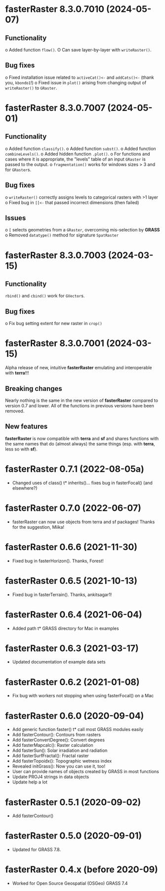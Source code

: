 # fasterRaster 8.3.0.7010 (2024-05-07)

## Functionality
o Added function `flow()`.
O Can save layer-by-layer with `writeRaster()`.

## Bug fixes
o Fixed installation issue related to `activeCat()<-` and `addCats()<-` (thank you, `kbondo1`!)
o Fixed issue in `plot()` arising from changing output of `writeRaster()` to `GRaster`.

# fasterRaster 8.3.0.7007 (2024-05-01)

## Functionality
o Added function `classify()`.
o Added function `subst()`.
o Added function `combineLevels()`.
o Added hidden function `.plot()`.
o For functions and cases where it is appropriate, the "levels" table of an input `GRaster` is passed to the output.
o `fragmentation()` works for windows sizes > 3 and for `GRaster`s.

## Bug fixes
o `writeRaster()` correctly assigns levels to categorical rasters with >1 layer
o Fixed bug in `[[<-` that passed incorrect dimensions (then failed)

## Issues
o `[` selects geometries from a `GRaster`, overcoming mis-selection by **GRASS**
o Removed `datatype()` method for signature `SpatRaster`

# fasterRaster 8.3.0.7003 (2024-03-15)

## Functionality
`rbind()` and `cbind()` work for `GVector`s.

## Bug fixes
o Fix bug setting extent for new raster in `crop()`

# fasterRaster 8.3.0.7001 (2024-03-15)
Alpha release of new, intuitive **fasterRaster** emulating and interoperable with **terra**!!!

## Breaking changes
Nearly nothing is the same in the new version of **fasterRaster** compared to version 0.7 and lower. All of the functions in previous versions have been removed.

## New features
**fasterRaster** is now compatible with **terra** and **sf** and shares functions with the same names that do (almost always) the same things (esp. with **terra**, less so with **sf**).

# fasterRaster 0.7.1 (2022-08-05a)
* Changed uses of class() t* inherits()... fixes bug in fasterFocal() (and elsewhere?)

# fasterRaster 0.7.0 (2022-06-07)
* fasterRaster can now use objects from terra and sf packages! Thanks for the suggestion, Miika!

# fasterRaster 0.6.6 (2021-11-30)
* Fixed bug in fasterHorizon(). Thanks, Forest!

# fasterRaster 0.6.5 (2021-10-13)
* Fixed bug in fasterTerrain(). Thanks, ankitsagar1!

# fasterRaster 0.6.4 (2021-06-04)
* Added path t* GRASS directory for Mac in examples

# fasterRaster 0.6.3 (2021-03-17)
* Updated documentation of example data sets

# fasterRaster 0.6.2 (2021-01-08)
* Fix bug with workers not stopping when using fasterFocal() on a Mac

# fasterRaster 0.6.0 (2020-09-04)
* Add generic function faster() t* call most GRASS modules easily
* Add fasterContour(): Contours from rasters
* Add fasterConvertDegree(): Convert degrees
* Add fasterMapcalc(): Raster calculation
* Add fasterSun(): Solar irradiation and radiation
* Add fasterSurfFractal(): Fractal raster
* Add fasterTopoidx(): Topographic wetness index
* Revealed initGrass(): Now you can use it, too!
* User can provide names of objects created by GRASS in most functions
* Update PROJ4 strings in data objects
* Update help a lot

# fasterRaster 0.5.1 (2020-09-02)
* Add fasterContour()

# fasterRaster 0.5.0 (2020-09-01)
* Updated for GRASS 7.8.

# fasterRaster 0.4.x (before 2020-09)
* Worked for Open Source Geospatial (OSGeo) GRASS 7.4

